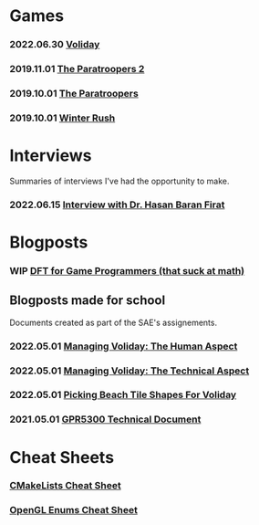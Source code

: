 # Games
### 2022.06.30 [Voliday](https://volcanoteam.itch.io/voliday)
### 2019.11.01 [The Paratroopers 2](https://loshkinoleg.itch.io/the-paratroopers-2)
### 2019.10.01 [The Paratroopers](https://loshkinoleg.itch.io/the-paratroopers-1)
### 2019.10.01 [Winter Rush](https://loshkinoleg.itch.io/winter-rush)

# Interviews
Summaries of interviews I've had the opportunity to make.
### 2022.06.15 [Interview with Dr. Hasan Baran Firat](https://LoshkinOleg.github.io/Interviews/Interview_With_Dr_Hasan_Baran_Firat/Interview_With_Dr_Hasan_Baran_Firat)

# Blogposts
### WIP [DFT for Game Programmers (that suck at math)](https://LoshkinOleg.github.io/Blogposts/DFT_for_Game_Programmers/DFT_for_Game_Programmers)

## Blogposts made for school
Documents created as part of the SAE's assignements.
### 2022.05.01 [Managing Voliday: The Human Aspect](https://LoshkinOleg.github.io/Blogposts/BlogpostsForSchool/Managing_Voliday_The_Human_Aspect/Managing_Voliday_The_Human_Aspect)
### 2022.05.01 [Managing Voliday: The Technical Aspect](https://LoshkinOleg.github.io/Blogposts/BlogpostsForSchool/Managing_Voliday_The_Technical_Aspect/Managing_Voliday_The_Technical_Aspect)
### 2022.05.01 [Picking Beach Tile Shapes For Voliday](https://LoshkinOleg.github.io/Blogposts/BlogpostsForSchool/Picking_Beach_Tile_Shapes_For_Voliday/Picking_Beach_Tile_Shapes_For_Voliday)
### 2021.05.01 [GPR5300 Technical Document](https://LoshkinOleg.github.io/Blogposts/BlogpostsForSchool/GPR5300_TechnicalDocumentation/GPR5300_TechnicalDocumentation)

# Cheat Sheets
### [CMakeLists Cheat Sheet](https://LoshkinOleg.github.io/Cheatsheets/CMakeLists_Cheatsheet/CMakeLists_Cheatsheet)
### [OpenGL Enums Cheat Sheet](https://LoshkinOleg.github.io/Cheatsheets/OpenGL_Enums_Cheatsheet/OpenGL_Enums_Cheatsheet)